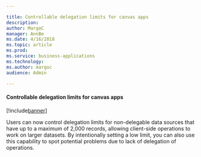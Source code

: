 ```yaml
---

title: Controllable delegation limits for canvas apps
description: 
author: MargoC
manager: AnnBe
ms.date: 4/16/2018
ms.topic: article
ms.prod: 
ms.service: business-applications
ms.technology: 
ms.author: margoc
audience: Admin

---
```

#### Controllable delegation limits for canvas apps

[!include[banner](../../../includes/banner.md)]




Users can now control delegation limits for non-delegable data sources that have
up to a maximum of 2,000 records, allowing client-side operations to work on
larger datasets. By intentionally setting a low limit, you can also use this
capability to spot potential problems due to lack of delegation of operations.
